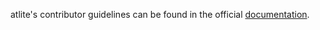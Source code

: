 <!---
SPDX-FileCopyrightText: Contributors to atlite <https://github.com/pypsa/atlite>

SPDX-License-Identifier: CC0-1.0
--->

atlite's contributor guidelines can be found in the official [documentation](https://atlite.readthedocs.io/en/master/contributing.html).
